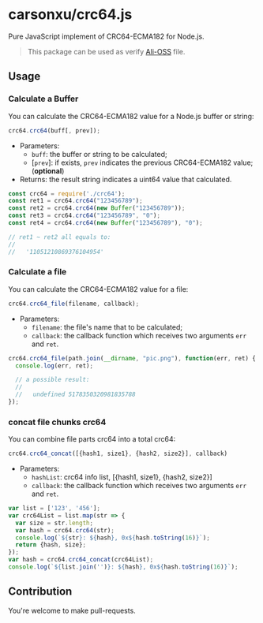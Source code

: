 # carsonxu/crc64.js

Pure JavaScript implement of CRC64-ECMA182 for Node.js.

> This package can be used as verify [Ali-OSS](https://help.aliyun.com/document_detail/43394.html) file.

## Usage

### Calculate a Buffer

You can calculate the CRC64-ECMA182 value for a Node.js buffer or string:

```js
crc64.crc64(buff[, prev]);
```

+ Parameters:
    + `buff`: the buffer or string to be calculated;
    + \[`prev`]: if exists, `prev` indicates the previous CRC64-ECMA182 value; (**optional**)
+ Returns: the result string indicates a uint64 value that calculated.


```js
const crc64 = require('./crc64');
const ret1 = crc64.crc64("123456789");
const ret2 = crc64.crc64(new Buffer("123456789"));
const ret3 = crc64.crc64("123456789", "0");
const ret4 = crc64.crc64(new Buffer("123456789"), "0");

// ret1 ~ ret2 all equals to:
//
//   '11051210869376104954'
```

### Calculate a file

You can calculate the CRC64-ECMA182 value for a file:

```js
crc64.crc64_file(filename, callback);
```

+ Parameters:
  + `filename`: the file's name that to be calculated;
  + `callback`: the callback function which receives two arguments `err` and `ret`.

```js
crc64.crc64_file(path.join(__dirname, "pic.png"), function(err, ret) {
  console.log(err, ret);

  // a possible result:
  //
  //   undefined 5178350320981835788
});
```

### concat file chunks crc64

You can combine file parts crc64 into a total crc64:

```js
crc64.crc64_concat([{hash1, size1}, {hash2, size2}], callback)
```

+ Parameters:
  + `hashList`: crc64 info list, [{hash1, size1}, {hash2, size2}]
  + `callback`: the callback function which receives two arguments `err` and `ret`.

```js
var list = ['123', '456'];
var crc64List = list.map(str => {
  var size = str.length;
  var hash = crc64.crc64(str);
  console.log(`${str}: ${hash}, 0x${hash.toString(16)}`);
  return {hash, size};
});
var hash = crc64.crc64_concat(crc64List);
console.log(`${list.join('')}: ${hash}, 0x${hash.toString(16)}`);
```

## Contribution

You're welcome to make pull-requests.
